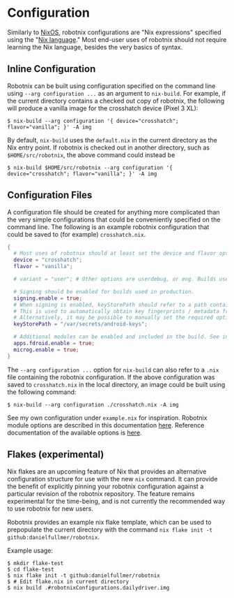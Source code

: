 <!--
SPDX-FileCopyrightText: 2021 Daniel Fullmer and robotnix contributors
SPDX-License-Identifier: MIT
-->

# Configuration

Similarly to [NixOS](https://nixos.org/), robotnix configurations are "Nix expressions" specified using the "[Nix language](https://nixos.org/manual/nix/stable/#ch-expression-language)."
Most end-user uses of robotnix should not require learning the Nix language, besides the very basics of syntax.

## Inline Configuration
Robotnix can be built using configuration specified on the command line using `--arg configuration ...` as an argument to `nix-build`.
For example, if the current directory contains a checked out copy of robotnix, the following will produce a vanilla image for the crosshatch device (Pixel 3 XL):
```shell
$ nix-build --arg configuration '{ device="crosshatch"; flavor="vanilla"; }' -A img
```
By default, `nix-build` uses the `default.nix` in the current directory as the Nix entry point.
If robotnix is checked out in another directory, such as `$HOME/src/robotnix`, the above command could instead be
```shell
$ nix-build $HOME/src/robotnix --arg configuration '{ device="crosshatch"; flavor="vanilla"; }' -A img
```

## Configuration Files
A configuration file should be created for anything more complicated than the very simple configurations that could be conveniently specified on the command line.
The following is an example robotnix configuration that could be saved to (for example) `crosshatch.nix`.
```nix
{
  # Most uses of robotnix should at least set the device and flavor options.
  device = "crosshatch";
  flavor = "vanilla";

  # variant = "user"; # Other options are userdebug, or eng. Builds used in production should use "user"

  # Signing should be enabled for builds used in production.
  signing.enable = true;
  # When signing is enabled, keyStorePath should refer to a path containing keys created by `genereteKeysScript`
  # This is used to automatically obtain key fingerprints / metadata from the generated public keys.
  # Alternatively, it may be possible to manually set the required options like `signing.avb.fingerprint` or `apps.prebuilt.<name>.fingerprint` to avoid including this path.
  keyStorePath = "/var/secrets/android-keys";

  # Additional modules can be enabled and included in the build. See individual module documentation
  apps.fdroid.enable = true;
  microg.enable = true;
}
```

The `--arg configuration ...` option for `nix-build` can also refer to a `.nix` file containing the robotnix configuration.
If the above configuration was saved to `crosshatch.nix` in the local directory, an image could be built using the following command:
```shell
$ nix-build --arg configuration ./crosshatch.nix -A img
```

See my own configuration under `example.nix` for inspiration.
Robotnix module options are described in this documentation [here](modules.md).
Reference documentation of the available options is [here](options.md).

## Flakes (experimental)
Nix flakes are an upcoming feature of Nix that provides an alternative configuration structure for use with the new `nix` command.
It can provide the benefit of explicitly pinning your robotnix configuration against a particular revision of the robotnix repository.
The feature remains experimental for the time-being, and is not currently the recommended way to use robotnix for new users.

Robotnix provides an example nix flake template, which can be used to prepopulate the current directory with the command `nix flake init -t github:danielfullmer/robotnix`.

Example usage:
```shell
$ mkdir flake-test
$ cd flake-test
$ nix flake init -t github:danielfullmer/robotnix
$ # Edit flake.nix in current directory
$ nix build .#robotnixConfigurations.dailydriver.img
```
